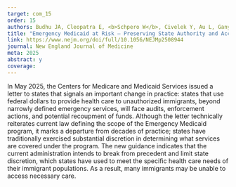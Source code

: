 ```yaml
---
target: com_15
order: 15
authors: Budhu JA, Cleopatra E, <b>Schpero W</b>, Civelek Y, Au L, Gany FM
title: "Emergency Medicaid at Risk — Preserving State Authority and Access to Care"
link: https://www.nejm.org/doi/full/10.1056/NEJMp2508944
journal: New England Journal of Medicine
meta: 2025
abstract: y
coverage: 
---
```

In May 2025, the Centers for Medicare and Medicaid Services issued a letter to states that signals an important change in practice: states that use federal dollars to provide health care to unauthorized immigrants, beyond narrowly defined emergency services, will face audits, enforcement actions, and potential recoupment of funds. Although the letter technically reiterates current law defining the scope of the Emergency Medicaid program, it marks a departure from decades of practice; states have traditionally exercised substantial discretion in determining what services are covered under the program. The new guidance indicates that the current administration intends to break from precedent and limit state discretion, which states have used to meet the specific health care needs of their immigrant populations. As a result, many immigrants may be unable to access necessary care.